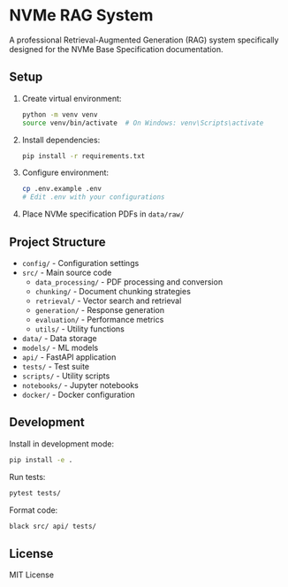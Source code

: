 # NVMe RAG System

A professional Retrieval-Augmented Generation (RAG) system specifically designed for the NVMe Base Specification documentation.

## Setup

1. Create virtual environment:
   ```bash
   python -m venv venv
   source venv/bin/activate  # On Windows: venv\Scripts\activate
   ```

2. Install dependencies:
   ```bash
   pip install -r requirements.txt
   ```

3. Configure environment:
   ```bash
   cp .env.example .env
   # Edit .env with your configurations
   ```

4. Place NVMe specification PDFs in `data/raw/`

## Project Structure

- `config/` - Configuration settings
- `src/` - Main source code
  - `data_processing/` - PDF processing and conversion
  - `chunking/` - Document chunking strategies
  - `retrieval/` - Vector search and retrieval
  - `generation/` - Response generation
  - `evaluation/` - Performance metrics
  - `utils/` - Utility functions
- `data/` - Data storage
- `models/` - ML models
- `api/` - FastAPI application
- `tests/` - Test suite
- `scripts/` - Utility scripts
- `notebooks/` - Jupyter notebooks
- `docker/` - Docker configuration

## Development

Install in development mode:
```bash
pip install -e .
```

Run tests:
```bash
pytest tests/
```

Format code:
```bash
black src/ api/ tests/
```

## License

MIT License
